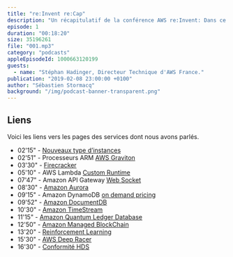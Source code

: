 ```yaml
---
title: "re:Invent re:Cap"
description: "Un récapitulatif de la conférence AWS re:Invent: Dans ce premier épisode, nous revenons sur les principales nouveautés annoncées lors de la conférence re:Invent à Las Vegas."
episode: 1
duration: "00:18:20"
size: 35196261
file: "001.mp3"
category: "podcasts"
appleEpisodeId: 1000663120199
guests:
  - name: "Stéphan Hadinger, Directeur Technique d'AWS France."
publication: "2019-02-08 23:00:00 +0100"
author: "Sébastien Stormacq"
background: "/img/podcast-banner-transparent.png"
---
```


## Liens

Voici les liens vers les pages des services dont nous avons parlés.

- 02'15" - [Nouveaux type d’instances](https://aws.amazon.com/ec2/instance-types/)
- 02'51" - Processeurs ARM [AWS Graviton](https://aws.amazon.com/blogs/aws/new-ec2-instances-a1-powered-by-arm-based-aws-graviton-processors/
)
- 03'30" - [Firecracker](https://firecracker-microvm.github.io/)
- 05'10" - AWS Lambda [Custom Runtime](https://aws.amazon.com/blogs/aws/new-for-aws-lambda-use-any-programming-language-and-share-common-components/)
- 07'47" - Amazon API Gateway [Web Socket](https://aws.amazon.com/blogs/compute/announcing-websocket-apis-in-amazon-api-gateway/)
- 08'30" - [Amazon Aurora](https://aws.amazon.com/rds/aurora/)
- 09'15" - Amazon DynamoDB [on demand pricing](https://aws.amazon.com/blogs/aws/amazon-dynamodb-on-demand-no-capacity-planning-and-pay-per-request-pricing/)
- 09'52" - [Amazon DocumentDB](https://aws.amazon.com/blogs/aws/new-amazon-documentdb-with-mongodb-compatibility-fast-scalable-and-highly-available/)
- 10'30" - [Amazon TimeStream](https://aws.amazon.com/about-aws/whats-new/2018/11/announcing-amazon-timestream/)
- 11'15" - [Amazon Quantum Ledger Database](https://aws.amazon.com/about-aws/whats-new/2018/11/introducing-amazon-qldb/)
- 12'50" - [Amazon Managed BlockChain](https://aws.amazon.com/about-aws/whats-new/2018/11/introducing-amazon-managed-blockchain/)
- 13'20" - [Reinforcement Learning](https://aws.amazon.com/about-aws/whats-new/2018/11/amazon-sagemaker-announces-support-for-reinforcement-learning/)
- 15'30" - [AWS Deep Racer](https://aws.amazon.com/blogs/aws/aws-deepracer-go-hands-on-with-reinforcement-learning-at-reinvent/)
- 16'30" - [Conformité HDS](https://aws.amazon.com/blogs/security/aws-achieves-hds-certification/) 